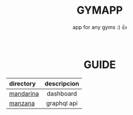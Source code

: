 <div align="center">
<h1> 
 GYMAPP
</h1>
<p>app for any gyms :) 👍</p>
<div>

<br>

# GUIDE

| directory              | descripcion |
| :--------------------- | :---------: |
| [mandarina](mandarina) |  dashboard  |
| [manzana](manzana)     | graphql api |
